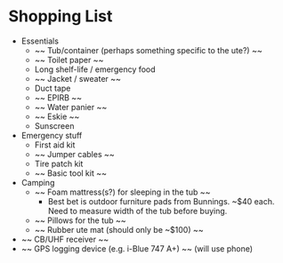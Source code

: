 # Shopping List

* Essentials
    * ~~ Tub/container (perhaps something specific to the ute?) ~~
    * ~~ Toilet paper ~~
    * Long shelf-life / emergency food
    * ~~ Jacket / sweater ~~
    * Duct tape
    * ~~ EPIRB ~~
    * ~~ Water panier ~~
    * ~~ Eskie ~~
    * Sunscreen
* Emergency stuff
    * First aid kit
    * ~~ Jumper cables ~~
    * Tire patch kit
    * ~~ Basic tool kit ~~
* Camping
    * ~~ Foam mattress(s?) for sleeping in the tub ~~
        * Best bet is outdoor furniture pads from Bunnings. ~$40 each. Need to
          measure width of the tub before buying.
    * ~~ Pillows for the tub ~~
    * ~~ Rubber ute mat (should only be ~$100) ~~
* ~~ CB/UHF receiver ~~
* ~~ GPS logging device (e.g. i-Blue 747 A+) ~~ (will use phone)
